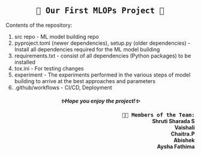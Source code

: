 <h2 align = center><tt> 📂 Our First MLOPs Project 📂</tt></h2>
Contents of the repository:
<ol> 
  <li> src repo - ML model building repo </li>
  <li> pyproject.toml (newer dependencies), setup.py (older dependencies) - Install all dependencies required for the ML model building </li>
  <li> requirements.txt - consist of all dependencies (Python packages) to be installed </li>
  <li> tox.ini - For testing changes </li>
  <li> experiment - The experiments performed in the various steps of model building to arrive at the best approaches and parameters </li>
  <li> .github/workflows - CI/CD, Deployment
</ol>


<h4 align = 'center'> <i> ✨Hope you enjoy the project!✨ </i> </h4>
<h4 align = right><tt>👩‍💻 Members of the Team: </tt> <br>
Shruti Sharada S <br>
Vaishali <br>
 Chaitra.P <br>
Abishek <br>
Aysha Fathima <br>
</h4>
